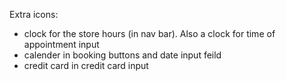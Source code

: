 Extra icons: 
* clock for the store hours (in nav bar). Also a clock for time of appointment input
* calender in booking buttons and date input feild
* credit card in credit card input
